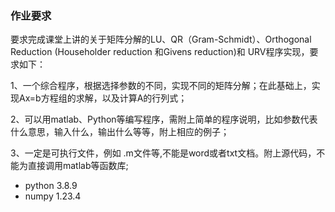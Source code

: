 ### 作业要求

要求完成课堂上讲的关于矩阵分解的LU、QR（Gram-Schmidt）、Orthogonal Reduction (Householder reduction 和Givens reduction)和 URV程序实现，要求如下：

1、一个综合程序，根据选择参数的不同，实现不同的矩阵分解；在此基础上，实现Ax=b方程组的求解，以及计算A的行列式；

2、可以用matlab、Python等编写程序，需附上简单的程序说明，比如参数代表什么意思，输入什么，输出什么等等，附上相应的例子；

3、一定是可执行文件，例如 .m文件等,不能是word或者txt文档。附上源代码，不能为直接调用matlab等函数库;
+ python 3.8.9
+ numpy 1.23.4

